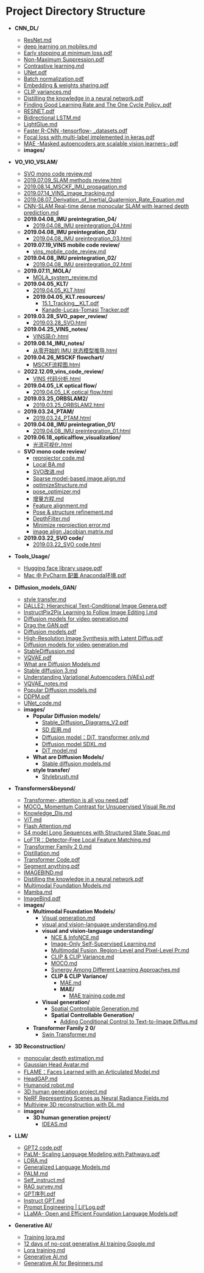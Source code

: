 # Project Directory Structure

  - **CNN_DL/**
    - [ResNet.md](CNN_DL/ResNet.md)
    - [deep learning on mobiles.md](CNN_DL/deep%20learning%20on%20mobiles.md)
    - [Early stopping at minimum loss.pdf](CNN_DL/Early%20stopping%20at%20minimum%20loss.pdf)
    - [Non-Maximum Suppression.pdf](CNN_DL/Non-Maximum%20Suppression.pdf)
    - [Contrastive learning.md](CNN_DL/Contrastive%20learning.md)
    - [UNet.pdf](CNN_DL/UNet.pdf)
    - [Batch normalization.pdf](CNN_DL/Batch%20normalization.pdf)
    - [Embedding & weights sharing.pdf](CNN_DL/Embedding%20&%20weights%20sharing.pdf)
    - [CLIP variances.md](CNN_DL/CLIP%20variances.md)
    - [Distilling the knowledge in a neural network.pdf](CNN_DL/Distilling%20the%20knowledge%20in%20a%20neural%20network.pdf)
    - [Finding Good Learning Rate and The One Cycle Policy..pdf](CNN_DL/Finding%20Good%20Learning%20Rate%20and%20The%20One%20Cycle%20Policy..pdf)
    - [RESNET.pdf](CNN_DL/RESNET.pdf)
    - [Bidirectional LSTM.md](CNN_DL/Bidirectional%20LSTM.md)
    - [LightGlue.md](CNN_DL/LightGlue.md)
    - [Faster R-CNN -tensorflow- _datasets.pdf](CNN_DL/Faster%20R-CNN%20-tensorflow-%20_datasets.pdf)
    - [Focal loss with multi-label implemented in keras.pdf](CNN_DL/Focal%20loss%20with%20multi-label%20implemented%20in%20keras.pdf)
    - [MAE -Masked autoencoders are scalable vision learners-.pdf](CNN_DL/MAE%20-Masked%20autoencoders%20are%20scalable%20vision%20learners-.pdf)
    - **images/**
  - **VO_VIO_VSLAM/**
    - [SVO mono code review.md](VO_VIO_VSLAM/SVO%20mono%20code%20review.md)
    - [2019.07.09_SLAM methods review.html](VO_VIO_VSLAM/2019.07.09_SLAM%20methods%20review.html)
    - [2019.08.14_MSCKF_IMU_propagation.md](VO_VIO_VSLAM/2019.08.14_MSCKF_IMU_propagation.md)
    - [2019.07.14_VINS_image_tracking.md](VO_VIO_VSLAM/2019.07.14_VINS_image_tracking.md)
    - [2019.08.07_Derivation_of_Inertial_Quaternion_Rate_Equation.md](VO_VIO_VSLAM/2019.08.07_Derivation_of_Inertial_Quaternion_Rate_Equation.md)
    - [CNN-SLAM Real-time dense monocular SLAM with learned depth prediction.md](VO_VIO_VSLAM/CNN-SLAM%20Real-time%20dense%20monocular%20SLAM%20with%20learned%20depth%20prediction.md)
    - **2019.04.08_IMU preintegration_04/**
      - [2019.04.08_IMU preintegration_04.html](VO_VIO_VSLAM/2019.04.08_IMU%20preintegration_04/2019.04.08_IMU%20preintegration_04.html)
    - **2019.04.08_IMU preintegration_03/**
      - [2019.04.08_IMU preintegration_03.html](VO_VIO_VSLAM/2019.04.08_IMU%20preintegration_03/2019.04.08_IMU%20preintegration_03.html)
    - **2019.07.19_VINS mobile code review/**
      - [vins_mobile_code_review.md](VO_VIO_VSLAM/2019.07.19_VINS%20mobile%20code%20review/vins_mobile_code_review.md)
    - **2019.04.08_IMU preintegration_02/**
      - [2019.04.08_IMU preintegration_02.html](VO_VIO_VSLAM/2019.04.08_IMU%20preintegration_02/2019.04.08_IMU%20preintegration_02.html)
    - **2019.07.11_MOLA/**
      - [MOLA_system_review.md](VO_VIO_VSLAM/2019.07.11_MOLA/MOLA_system_review.md)
    - **2019.04.05_KLT/**
      - [2019.04.05_KLT.html](VO_VIO_VSLAM/2019.04.05_KLT/2019.04.05_KLT.html)
      - **2019.04.05_KLT.resources/**
        - [15.1_Tracking__KLT.pdf](VO_VIO_VSLAM/2019.04.05_KLT/2019.04.05_KLT.resources/15.1_Tracking__KLT.pdf)
        - [Kanade-Lucas-Tomasi Tracker.pdf](VO_VIO_VSLAM/2019.04.05_KLT/2019.04.05_KLT.resources/Kanade-Lucas-Tomasi%20Tracker.pdf)
    - **2019.03.28_SVO_paper_review/**
      - [2019.03.28_SVO.html](VO_VIO_VSLAM/2019.03.28_SVO_paper_review/2019.03.28_SVO.html)
    - **2019.04.25_VINS_notes/**
      - [VINS简介.html](VO_VIO_VSLAM/2019.04.25_VINS_notes/VINS简介.html)
    - **2019.08.14_IMU_notes/**
      - [从零开始的 IMU 状态模型推导.html](VO_VIO_VSLAM/2019.08.14_IMU_notes/从零开始的%20IMU%20状态模型推导.html)
    - **2019.04.26_MSCKF flowchart/**
      - [MSCKF流程图.html](VO_VIO_VSLAM/2019.04.26_MSCKF%20flowchart/MSCKF流程图.html)
    - **2022.12.09_vins_code_review/**
      - [VINS 代码分析.html](VO_VIO_VSLAM/2022.12.09_vins_code_review/VINS%20代码分析.html)
    - **2019.04.05_LK optical flow/**
      - [2019.04.05_LK optical flow.html](VO_VIO_VSLAM/2019.04.05_LK%20optical%20flow/2019.04.05_LK%20optical%20flow.html)
    - **2019.03.25_ORBSLAM2/**
      - [2019.03.25_ORBSLAM2.html](VO_VIO_VSLAM/2019.03.25_ORBSLAM2/2019.03.25_ORBSLAM2.html)
    - **2019.03.24_PTAM/**
      - [2019.03.24_PTAM.html](VO_VIO_VSLAM/2019.03.24_PTAM/2019.03.24_PTAM.html)
    - **2019.04.08_IMU preintegration_01/**
      - [2019.04.08_IMU preintegration_01.html](VO_VIO_VSLAM/2019.04.08_IMU%20preintegration_01/2019.04.08_IMU%20preintegration_01.html)
    - **2019.06.18_opticalflow_visualization/**
      - [光流可视化.html](VO_VIO_VSLAM/2019.06.18_opticalflow_visualization/光流可视化.html)
    - **SVO mono code review/**
      - [reprojector code.md](VO_VIO_VSLAM/SVO%20mono%20code%20review%2015371bdab3cf80d68a83ccf7b3cbc302/reprojector%20code%2015471bdab3cf80eeb8dbdc63791189d7.md)
      - [Local BA.md](VO_VIO_VSLAM/SVO%20mono%20code%20review%2015371bdab3cf80d68a83ccf7b3cbc302/Local%20BA%2015971bdab3cf80b5aa6bdff442ae0235.md)
      - [SVO改进.md](VO_VIO_VSLAM/SVO%20mono%20code%20review%2015371bdab3cf80d68a83ccf7b3cbc302/SVO改进%2019071bdab3cf80c7bbb8e7641e36e09b.md)
      - [Sparse model-based image align.md](VO_VIO_VSLAM/SVO%20mono%20code%20review%2015371bdab3cf80d68a83ccf7b3cbc302/Sparse%20model-based%20image%20align%2017b71bdab3cf80759fa9f483be1157ca.md)
      - [optimizeStructure.md](VO_VIO_VSLAM/SVO%20mono%20code%20review%2015371bdab3cf80d68a83ccf7b3cbc302/optimizeStructure%2015971bdab3cf806c9d7cdadbda4ffbd0.md)
      - [pose_optimizer.md](VO_VIO_VSLAM/SVO%20mono%20code%20review%2015371bdab3cf80d68a83ccf7b3cbc302/pose_optimizer%2015971bdab3cf80a99705f12afe84bd02.md)
      - [增量方程.md](VO_VIO_VSLAM/SVO%20mono%20code%20review%2015371bdab3cf80d68a83ccf7b3cbc302/增量方程%2015471bdab3cf80a78dade984a4519df6.md)
      - [Feature alignment.md](VO_VIO_VSLAM/SVO%20mono%20code%20review%2015371bdab3cf80d68a83ccf7b3cbc302/Feature%20alignment%2017b71bdab3cf809a9791dbc5dd239a96.md)
      - [Pose & structure refinement.md](VO_VIO_VSLAM/SVO%20mono%20code%20review%2015371bdab3cf80d68a83ccf7b3cbc302/Pose%20&%20structure%20refinement%2017b71bdab3cf80cf80b5e42bd1e7b0d9.md)
      - [DepthFilter.md](VO_VIO_VSLAM/SVO%20mono%20code%20review%2015371bdab3cf80d68a83ccf7b3cbc302/DepthFilter%2017b71bdab3cf80b2ace7f0e612d2c1c4.md)
      - [Minimize reprojection error.md](VO_VIO_VSLAM/SVO%20mono%20code%20review%2015371bdab3cf80d68a83ccf7b3cbc302/Minimize%20reprojection%20error%2015471bdab3cf808fa3e9fac5261efeda.md)
      - [image align Jacobian matrix.md](VO_VIO_VSLAM/SVO%20mono%20code%20review%2015371bdab3cf80d68a83ccf7b3cbc302/image%20align%20Jacobian%20matrix%2015471bdab3cf80bdaf9edaed4b753a85.md)
    - **2019.03.22_SVO code/**
      - [2019.03.22_SVO code.html](VO_VIO_VSLAM/2019.03.22_SVO%20code/2019.03.22_SVO%20code.html)
  - **Tools_Usage/**
    - [Hugging face library usage.pdf](Tools_Usage/Hugging%20face%20library%20usage.pdf)
    - [Mac 中 PyCharm 配置 Anaconda环境.pdf](Tools_Usage/Mac%20中%20PyCharm%20配置%20Anaconda环境.pdf)
  - **Diffusion_models_GAN/**
    - [style transfer.md](Diffusion_models_GAN/style%20transfer.md)
    - [DALLE2: Hierarchical Text-Conditional Image Genera.pdf](Diffusion_models_GAN/DALLE2:%20Hierarchical%20Text-Conditional%20Image%20Genera.pdf)
    - [InstructPix2Pix Learning to Follow Image Editing I.md](Diffusion_models_GAN/InstructPix2Pix%20Learning%20to%20Follow%20Image%20Editing%20I%20873196964e104d4aa1fae9a777fd37f4.md)
    - [Diffusion models for video generation.md](Diffusion_models_GAN/Diffusion%20models%20for%20video%20generation%204a81adda3eb6405cbe8db8685390307b.md)
    - [Drag the GAN.pdf](Diffusion_models_GAN/Drag%20the%20GAN.pdf)
    - [Diffusion models.pdf](Diffusion_models_GAN/Diffusion%20models.pdf)
    - [High-Resolution Image Synthesis with Latent Diffus.pdf](Diffusion_models_GAN/High-Resolution%20Image%20Synthesis%20with%20Latent%20Diffus.pdf)
    - [Diffusion models for video generation.md](Diffusion_models_GAN/Diffusion%20models%20for%20video%20generation%20f8d348a799d24af0aaffeffbf24a86c8.md)
    - [StableDiffussion.md](Diffusion_models_GAN/StableDiffussion.md)
    - [VQVAE.pdf](Diffusion_models_GAN/VQVAE.pdf)
    - [What are Diffusion Models.md](Diffusion_models_GAN/What%20are%20Diffusion%20Models.md)
    - [Stable diffusion 3.md](Diffusion_models_GAN/Stable%20diffusion%203%20c73bab85d94944edbb991761fe6b6d06.md)
    - [Understanding Variational Autoencoders (VAEs).pdf](Diffusion_models_GAN/Understanding%20Variational%20Autoencoders%20(VAEs).pdf)
    - [VQVAE_notes.md](Diffusion_models_GAN/VQVAE_notes.md)
    - [Popular Diffusion models.md](Diffusion_models_GAN/Popular%20Diffusion%20models.md)
    - [DDPM.pdf](Diffusion_models_GAN/DDPM.pdf)
    - [UNet_code.md](Diffusion_models_GAN/UNet_code.md)
    - **images/**
      - **Popular Diffusion models/**
        - [Stable_Diffusion_Diagrams_V2.pdf](Diffusion_models_GAN/images/Popular%20Diffusion%20models%20eb9e858a18874bee9cafc7e276e9e701/Stable_Diffusion_Diagrams_V2.pdf)
        - [SD 应用.md](Diffusion_models_GAN/images/Popular%20Diffusion%20models%20eb9e858a18874bee9cafc7e276e9e701/SD%20应用%202eae7a95ea4e489d9859a2f942bc2bc9.md)
        - [Diffusion model：DiT, transformer only.md](Diffusion_models_GAN/images/Popular%20Diffusion%20models%20eb9e858a18874bee9cafc7e276e9e701/Diffusion%20model：DiT,%20transformer%20only%208a22b30972f343d0befe0f0a373d8387.md)
        - [Diffusion model   SDXL.md](Diffusion_models_GAN/images/Popular%20Diffusion%20models%20eb9e858a18874bee9cafc7e276e9e701/Diffusion%20model%20—%20SDXL%20034fb5c11e2b4b82b3e5931c50a86a6a.md)
        - [DiT model.md](Diffusion_models_GAN/images/Popular%20Diffusion%20models%20eb9e858a18874bee9cafc7e276e9e701/DiT%20model%20a73a071c51544374997ae8db29ed92fb.md)
      - **What are Diffusion Models/**
        - [Stable diffusion models.md](Diffusion_models_GAN/images/What%20are%20Diffusion%20Models%202cbceaf971814033a4183050ff6ceb35/Stable%20diffusion%20models%20719dcc3061ae4466a2ae5fea4f0cbea8.md)
      - **style transfer/**
        - [Stylebrush.md](Diffusion_models_GAN/images/style%20transfer%2014771bdab3cf80e6b5ecd51c18808e31/Stylebrush%20bd9a4a57c7574ae2b54776ba6209fcc6.md)
  - **Transformers&beyond/**
    - [Transformer- attention is all you need.pdf](Transformers&beyond/Transformer-%20attention%20is%20all%20you%20need.pdf)
    - [MOCO_ Momentum Contrast for Unsupervised Visual Re.md](Transformers&beyond/MOCO_%20Momentum%20Contrast%20for%20Unsupervised%20Visual%20Re.md)
    - [Knowledge_Dis.md](Transformers&beyond/Knowledge_Dis.md)
    - [ViT.md](Transformers&beyond/ViT.md)
    - [Flash Attention.md](Transformers&beyond/Flash%20Attention.md)
    - [S4 model Long Sequences with Structured State Spac.md](Transformers&beyond/S4%20model%20Long%20Sequences%20with%20Structured%20State%20Spac.md)
    - [LoFTR：Detector-Free Local Feature Matching.md](Transformers&beyond/LoFTR：Detector-Free%20Local%20Feature%20Matching.md)
    - [Transformer Family 2 0.md](Transformers&beyond/Transformer%20Family%202%200.md)
    - [Distillation.md](Transformers&beyond/Distillation.md)
    - [Transformer Code.pdf](Transformers&beyond/Transformer%20Code.pdf)
    - [Segment anything.pdf](Transformers&beyond/Segment%20anything.pdf)
    - [IMAGEBIND.md](Transformers&beyond/IMAGEBIND.md)
    - [Distilling the knowledge in a neural network.pdf](Transformers&beyond/Distilling%20the%20knowledge%20in%20a%20neural%20network.pdf)
    - [Multimodal Foundation Models.md](Transformers&beyond/Multimodal%20Foundation%20Models.md)
    - [Mamba.md](Transformers&beyond/Mamba.md)
    - [ImageBind.pdf](Transformers&beyond/ImageBind.pdf)
    - **images/**
      - **Multimodal Foundation Models/**
        - [Visual generation.md](Transformers&beyond/images/Multimodal%20Foundation%20Models%20eb1d711009044c5b8f3e782c1dad1d9e/Visual%20generation%20bd9cf610d0e946e58ff02c22d93bcb93.md)
        - [visual and vision-language understanding.md](Transformers&beyond/images/Multimodal%20Foundation%20Models%20eb1d711009044c5b8f3e782c1dad1d9e/visual%20and%20vision-language%20understanding%20d43dfbc1990d4276a12b9936dd4ae2db.md)
        - **visual and vision-language understanding/**
          - [NCE & InfoNCE.md](Transformers&beyond/images/Multimodal%20Foundation%20Models%20eb1d711009044c5b8f3e782c1dad1d9e/visual%20and%20vision-language%20understanding%20d43dfbc1990d4276a12b9936dd4ae2db/NCE%20&%20InfoNCE%20a38eeab6f53e484996aa6eb06260c318.md)
          - [Image-Only Self-Supervised Learning.md](Transformers&beyond/images/Multimodal%20Foundation%20Models%20eb1d711009044c5b8f3e782c1dad1d9e/visual%20and%20vision-language%20understanding%20d43dfbc1990d4276a12b9936dd4ae2db/Image-Only%20Self-Supervised%20Learning%206fb00261a5204842b3ce0e4790e0dc5f.md)
          - [Multimodal Fusion, Region-Level and Pixel-Level Pr.md](Transformers&beyond/images/Multimodal%20Foundation%20Models%20eb1d711009044c5b8f3e782c1dad1d9e/visual%20and%20vision-language%20understanding%20d43dfbc1990d4276a12b9936dd4ae2db/Multimodal%20Fusion,%20Region-Level%20and%20Pixel-Level%20Pr%201c4edfe7d5f54685b0090002fbbcd7f0.md)
          - [CLIP & CLIP Variance.md](Transformers&beyond/images/Multimodal%20Foundation%20Models%20eb1d711009044c5b8f3e782c1dad1d9e/visual%20and%20vision-language%20understanding%20d43dfbc1990d4276a12b9936dd4ae2db/CLIP%20&%20CLIP%20Variance%20bf0bbb65afc2404082cbd0a0e204aff8.md)
          - [MOCO.md](Transformers&beyond/images/Multimodal%20Foundation%20Models%20eb1d711009044c5b8f3e782c1dad1d9e/visual%20and%20vision-language%20understanding%20d43dfbc1990d4276a12b9936dd4ae2db/MOCO%2003030c7d88624a16b9fe2ad3b89a583a.md)
          - [Synergy Among Different Learning Approaches.md](Transformers&beyond/images/Multimodal%20Foundation%20Models%20eb1d711009044c5b8f3e782c1dad1d9e/visual%20and%20vision-language%20understanding%20d43dfbc1990d4276a12b9936dd4ae2db/Synergy%20Among%20Different%20Learning%20Approaches%204c4c740680e84058a76485923aadcda3.md)
          - **CLIP & CLIP Variance/**
            - [MAE.md](Transformers&beyond/images/Multimodal%20Foundation%20Models%20eb1d711009044c5b8f3e782c1dad1d9e/visual%20and%20vision-language%20understanding%20d43dfbc1990d4276a12b9936dd4ae2db/CLIP%20&%20CLIP%20Variance%20bf0bbb65afc2404082cbd0a0e204aff8/MAE%20f78945188a5a412ab297ed30a91de285.md)
            - **MAE/**
              - [MAE training code.md](Transformers&beyond/images/Multimodal%20Foundation%20Models%20eb1d711009044c5b8f3e782c1dad1d9e/visual%20and%20vision-language%20understanding%20d43dfbc1990d4276a12b9936dd4ae2db/CLIP%20&%20CLIP%20Variance%20bf0bbb65afc2404082cbd0a0e204aff8/MAE%20f78945188a5a412ab297ed30a91de285/MAE%20training%20code%20f1781e266c194a27a0ca5e831a7a9d58.md)
        - **Visual generation/**
          - [Spatial Controllable Generation.md](Transformers&beyond/images/Multimodal%20Foundation%20Models%20eb1d711009044c5b8f3e782c1dad1d9e/Visual%20generation%20bd9cf610d0e946e58ff02c22d93bcb93/Spatial%20Controllable%20Generation%20357b6ceca40c4a15b45416832f2e7dc7.md)
          - **Spatial Controllable Generation/**
            - [Adding Conditional Control to Text-to-Image Diffus.md](Transformers&beyond/images/Multimodal%20Foundation%20Models%20eb1d711009044c5b8f3e782c1dad1d9e/Visual%20generation%20bd9cf610d0e946e58ff02c22d93bcb93/Spatial%20Controllable%20Generation%20357b6ceca40c4a15b45416832f2e7dc7/Adding%20Conditional%20Control%20to%20Text-to-Image%20Diffus%20a2b155fd5a084973bf192419ae714678.md)
      - **Transformer Family 2 0/**
        - [Swin Transformer.md](Transformers&beyond/images/Transformer%20Family%202%200%20914e4aab3f78490bbf8769d797f92961/Swin%20Transformer%203f145133347d4864bad610512b237b2d.md)
  - **3D Reconstruction/**
    - [monocular depth estimation.md](3D%20reconstruction/monocular%20depth%20estimation.md)
    - [Gaussian Head Avatar.md](3D%20reconstruction/Gaussian%20Head%20Avatar.md)
    - [FLAME：Faces Learned with an Articulated Model.md](3D%20reconstruction/FLAME：Faces%20Learned%20with%20an%20Articulated%20Model.md)
    - [HeadGAP.md](3D%20reconstruction/HeadGAP.md)
    - [Humanoid robot.md](3D%20reconstruction/Humanoid%20robot.md)
    - [3D human generation project.md](3D%20reconstruction/3D%20human%20generation%20project.md)
    - [NeRF Representing Scenes as Neural Radiance Fields.md](3D%20reconstruction/NeRF%20Representing%20Scenes%20as%20Neural%20Radiance%20Fields.md)
    - [Multiview 3D reconstruction with DL.md](3D%20reconstruction/Multiview%203D%20reconstruction%20with%20DL.md)
    - **images/**
      - **3D human generation project/**
        - [IDEAS.md](3D%20reconstruction/images/3D%20human%20generation%20project%201a571bdab3cf80168359e46bb6a8d0b4/IDEAS%201a771bdab3cf80278398e25bf7099fd3.md)

  - **LLM/**
    - [GPT2 code.pdf](LLM/GPT2%20code.pdf)
    - [PaLM- Scaling Language Modeling with Pathways.pdf](LLM/PaLM-%20Scaling%20Language%20Modeling%20with%20Pathways.pdf)
    - [LORA.md](LLM/LORA.md)
    - [Generalized Language Models.md](LLM/Generalized%20Language%20Models.md)
    - [PALM.md](LLM/PALM.md)
    - [Self_instruct.md](LLM/Self_instruct.md)
    - [RAG survey.md](LLM/RAG%20survey.md)
    - [GPT序列.pdf](LLM/GPT序列.pdf)
    - [Instruct GPT.md](LLM/Instruct%20GPT.md)
    - [Prompt Engineering | Lil'Log.pdf](LLM/Prompt%20Engineering%20|%20Lil'Log.pdf)
    - [LLaMA- Open and Efficient Foundation Language Models.pdf](LLM/LLaMA-%20Open%20and%20Efficient%20Foundation%20Language%20Models.pdf)
      
  - **Generative AI/**
    - [Training lora.md](Generative%20AI/Training%20lora.md)
    - [12 days of no-cost generative AI training Google.md](Generative%20AI/12%20days%20of%20no-cost%20generative%20AI%20training%20Google.md)
    - [Lora training.md](Generative%20AI/Lora%20training.md)
    - [Generative AI.md](Generative%20AI/Generative%20AI.md)
    - [Generative AI for Beginners.md](Generative%20AI/Generative%20AI%20for%20Beginners.md)

